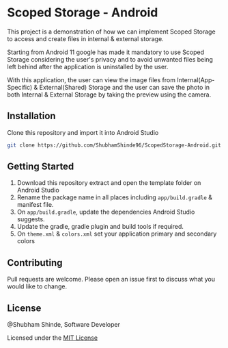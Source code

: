 # Scoped Storage - Android

This project is a demonstration of how we can implement Scoped Storage to access and create files in internal & external storage.

Starting from Android 11 google has made it mandatory to use Scoped Storage considering the user's privacy and to avoid unwanted files being left behind after the application is uninstalled by the user.

With this application, the user can view the image files from Internal(App-Specific) & External(Shared) Storage and the user can save the photo in both Internal & External Storage by taking the preview using the camera.

## Installation

Clone this repository and import it into Android Studio

```bash
git clone https://github.com/ShubhamShinde96/ScopedStorage-Android.git
```

## Getting Started
1. Download this repository extract and open the template folder on Android Studio
2. Rename the package name in all places including `app/build.gradle` & manifest file.
3. On `app/build.gradle`, update the dependencies Android Studio suggests.
4. Update the gradle, gradle plugin and build tools if required.
5. On `theme.xml` & `colors.xml` set your application primary and secondary colors 



## Contributing
Pull requests are welcome. Please open an issue first to discuss what you would like to change.


## License
@Shubham Shinde, Software Developer

Licensed under the [MIT License](LICENSE)
